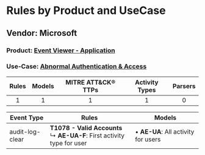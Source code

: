 Rules by Product and UseCase
============================
Vendor: Microsoft
-----------------
### Product: [Event Viewer - Application](../ds_microsoft_event_viewer_-_application.md)
### Use-Case: [Abnormal Authentication & Access](../../../../UseCases/uc_abnormal_authentication_&_access.md)

| Rules | Models | MITRE ATT&CK® TTPs | Activity Types | Parsers |
|:-----:|:------:|:------------------:|:--------------:|:-------:|
|   1   |   1    |         1          |       1        |    0    |

| Event Type      | Rules    | Models    |
| ---- | ---- | ---- |
| audit-log-clear | <b>T1078 - Valid Accounts</b><br> ↳ <b>AE-UA-F</b>: First activity type for user |  • <b>AE-UA</b>: All activity for users |